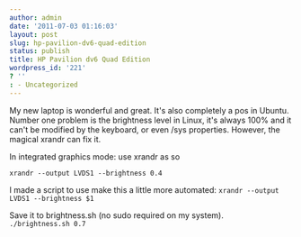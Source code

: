 ```yaml
---
author: admin
date: '2011-07-03 01:16:03'
layout: post
slug: hp-pavilion-dv6-quad-edition
status: publish
title: HP Pavilion dv6 Quad Edition
wordpress_id: '221'
? ''
: - Uncategorized
---
```


My new laptop is wonderful and great.  It's also completely a pos in Ubuntu.  Number one problem is the brightness level in Linux, it's always 100% and it can't be modified by the keyboard, or even /sys properties.  However, the magical xrandr can fix it.

In integrated graphics mode: use xrandr as so

<code>xrandr --output LVDS1 --brightness 0.4</code>

I made a script to use make this a little more automated:
<code>xrandr --output LVDS1 --brightness $1</code>

Save it to brightness.sh (no sudo required on my system).  
<code>./brightness.sh 0.7</code>